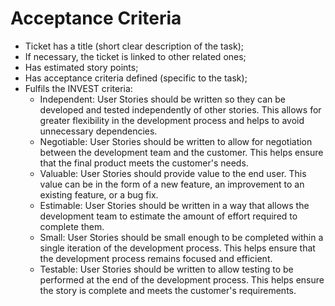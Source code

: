 # Acceptance Criteria

- Ticket has a title (short clear description of the task);
- If necessary, the ticket is linked to other related ones;
- Has estimated story points;
- Has acceptance criteria defined (specific to the task);
- Fulfils the INVEST criteria:
  - Independent: User Stories should be written so they can be developed and 
    tested independently of other stories. This allows for greater flexibility in
    the development process and helps to avoid unnecessary dependencies.
  - Negotiable: User Stories should be written to allow for negotiation between 
    the development team and the customer. This helps ensure that the final 
    product meets the customer's needs.
  - Valuable: User Stories should provide value to the end user. This value can be
    in the form of a new feature, an improvement to an existing feature, or a bug 
    fix.
  - Estimable: User Stories should be written in a way that allows the development
    team to estimate the amount of effort required to complete them.
  - Small: User Stories should be small enough to be completed within a single
    iteration of the development process. This helps ensure that the development 
    process remains focused and efficient.
  - Testable: User Stories should be written to allow testing to be performed at 
    the end of the development process. This helps ensure the story is complete 
    and meets the customer's requirements.
